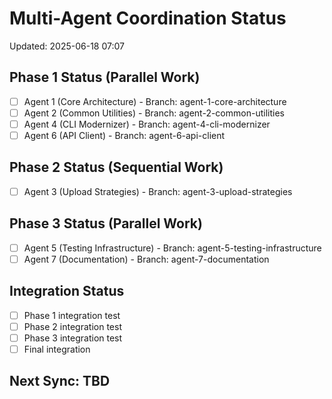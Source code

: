 # Multi-Agent Coordination Status

Updated: 2025-06-18 07:07

## Phase 1 Status (Parallel Work)
- [ ] Agent 1 (Core Architecture) - Branch: agent-1-core-architecture
- [ ] Agent 2 (Common Utilities) - Branch: agent-2-common-utilities
- [ ] Agent 4 (CLI Modernizer) - Branch: agent-4-cli-modernizer
- [ ] Agent 6 (API Client) - Branch: agent-6-api-client

## Phase 2 Status (Sequential Work)
- [ ] Agent 3 (Upload Strategies) - Branch: agent-3-upload-strategies

## Phase 3 Status (Parallel Work)
- [ ] Agent 5 (Testing Infrastructure) - Branch: agent-5-testing-infrastructure
- [ ] Agent 7 (Documentation) - Branch: agent-7-documentation

## Integration Status
- [ ] Phase 1 integration test
- [ ] Phase 2 integration test
- [ ] Phase 3 integration test
- [ ] Final integration

## Next Sync: TBD
